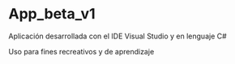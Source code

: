 # App_beta_v1

Aplicación desarrollada con el IDE Visual Studio y en lenguaje C#

Uso para fines recreativos y de aprendizaje
